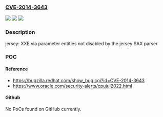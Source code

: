 ### [CVE-2014-3643](https://cve.mitre.org/cgi-bin/cvename.cgi?name=CVE-2014-3643)
![](https://img.shields.io/static/v1?label=Product&message=jersey&color=blue)
![](https://img.shields.io/static/v1?label=Version&message=n%2Fa&color=blue)
![](https://img.shields.io/static/v1?label=Vulnerability&message=XXE%20via%20parameter%20entities&color=brighgreen)

### Description

jersey: XXE via parameter entities not disabled by the jersey SAX parser

### POC

#### Reference
- https://bugzilla.redhat.com/show_bug.cgi?id=CVE-2014-3643
- https://www.oracle.com/security-alerts/cpujul2022.html

#### Github
No PoCs found on GitHub currently.

